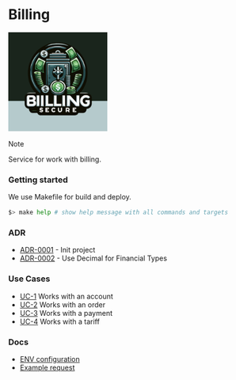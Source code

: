 # Billing

<img width='200' height='200' src="./docs/public/logo.svg">

> [!NOTE]
> Service for work with billing.

### Getting started

We use Makefile for build and deploy.

```bash
$> make help # show help message with all commands and targets
```

### ADR

- [ADR-0001](./docs/ADR/decisions/0001-init.md) - Init project
- [ADR-0002](./docs/ADR/decisions/0002-use-decimal-for-financal-types.md) - Use Decimal for Financial Types

### Use Cases

- [UC-1](./usecases/account/README.md) Works with an account
- [UC-2](./usecases/order/README.md) Works with an order
- [UC-3](./usecases/payment/README.md) Works with a payment
- [UC-4](./usecases/tariff/README.md) Works with a tariff

### Docs

- [ENV configuration](./docs/env.md)
- [Example request](./docs/example-request.md)
